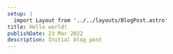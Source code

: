 ```yaml
---
setup: |
  import Layout from '../../layouts/BlogPost.astro'
title: Hello world!
publishDate: 23 Mar 2022
description: Initial blog post
---
```

